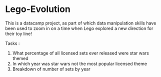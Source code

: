 # Lego-Evolution
This is a datacamp project, as part of which data manipulation skills have been used to zoom in on a time when Lego explored a new direction for their toy line!

Tasks : 
1. What percentage of all licensed sets ever released were star wars themed
2. In which year was star wars not the most popular licensed theme
3. Breakdown of number of sets by year 
